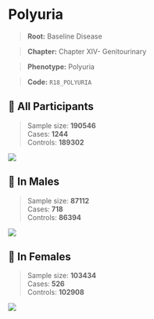 # Polyuria

> **Root:** Baseline Disease  

> **Chapter:** Chapter XIV- Genitourinary  

> **Phenotype:** Polyuria  

> **Code:** `R18_POLYURIA`

## 🧪 All Participants  
> Sample size: **190546**  
> Cases: **1244**  
> Controls: **189302**
<img src="/Disease/Figures/ALL/Baseline/R18_POLYURIA.png"/>
<CsvTable src="/Disease_Data/ALL/Baseline/LG_R18_POLYURIA.csv" label="🔍 View full results" />

## 👨 In Males  
> Sample size: **87112**  
> Cases: **718**  
> Controls: **86394**
<img src="/Disease/Figures/Male/Baseline/R18_POLYURIA.png"/>
<CsvTable src="/Disease_Data/Male/Baseline/LG_R18_POLYURIA.csv" label="🔍 View full results" />

## 👩 In Females  
> Sample size: **103434**  
> Cases: **526**  
> Controls: **102908**
<img src="/Disease/Figures/Female/Baseline/R18_POLYURIA.png"/>
<CsvTable src="/Disease_Data/Female/Baseline/LG_R18_POLYURIA.csv" label="🔍 View full results" />
